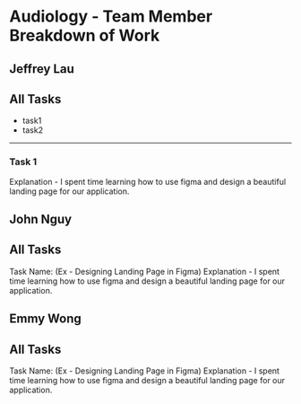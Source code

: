 # Audiology - Team Member Breakdown of Work


## Jeffrey Lau
All Tasks 
---
- task1
- task2
---
### Task 1

Explanation - I spent time learning how to use figma and design a beautiful landing page for our application.

## John Nguy
All Tasks 
---

Task Name: (Ex - Designing Landing Page in Figma)
Explanation - I spent time learning how to use figma and design a beautiful landing page for our application.


## Emmy Wong
All Tasks 
---

Task Name: (Ex - Designing Landing Page in Figma)
Explanation - I spent time learning how to use figma and design a beautiful landing page for our application.
